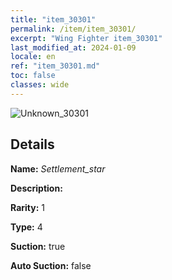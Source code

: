 ```yaml
---
title: "item_30301"
permalink: /item/item_30301/
excerpt: "Wing Fighter item_30301"
last_modified_at: 2024-01-09
locale: en
ref: "item_30301.md"
toc: false
classes: wide
---
```



 ![Unknown_30301](/images/item/Settlement_star_p.png)



## Details

 **Name:** *Settlement_star* 

 **Description:** 

 **Rarity:** 1 

 **Type:** 4 

 **Suction:** true 

 **Auto Suction:** false 


